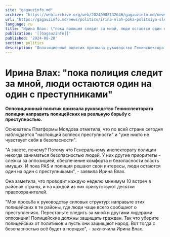 ```yaml
---
site: "gagauzinfo.md"
archive: "https://web.archive.org/web/20240908132646/gagauzinfo.md/news/politics/irina-vlah-poka-politsiya-sledit-za-mnoi-lyudi-ostayutsya-odin-na-odin-s-prestupnikami"
url: "https://gagauzinfo.md/news/politics/irina-vlah-poka-politsiya-sledit-za-mnoi-lyudi-ostayutsya-odin-na-odin-s-prestupnikami"
language: ru
title: "Ирина Влах: \"пока полиция следит за мной, люди остаются один на один с преступниками\""
publication: '[[Gagauzinfo]]'
published: '2024-08-20'
section: politics
description: "Оппозиционный политик призвала руководство Генинспектората полиции направить полицейских на реальную борьбу с преступностью."
---
```


# Ирина Влах: "пока полиция следит за мной, люди остаются один на один с преступниками"

**Оппозиционный политик призвала руководство Генинспектората полиции направить полицейских на реальную борьбу с преступностью.**

Основатель Платформы Молдова отметила, что по всей стране сегодня наблюдается "настоящий всплеск преступности" и "уже никто не чувствует себя в безопасности".

"А знаете, почему? Потому что Генеральному инспекторату полиции некогда заниматься безопасностью людей. У них другие приоритеты - слежка за оппозицией, обеспечение комфорта и безопасности власть имущих. И пока PAS и полиция решают свои интересы, люди остаются один на один с преступниками", - заявила Ирина Влах.

Она заметила, что проводит каждую неделю минимум 10 встреч в районах страны, и на каждой из них присутствуют десятки правоохранителей.

"Моя просьба к руководству силовых структур: направьте этих полицейских в те районы, где люди чаще всего сообщают о преступлениях. Перестаньте следить за мной и другими лидерами оппозиции! Полицейские должны защищать граждан. Так что уберите полицейских от политиков и пусть они защищают народ. Вот тогда с безопасностью всё будет в порядке", - заключила Ирина Влах.